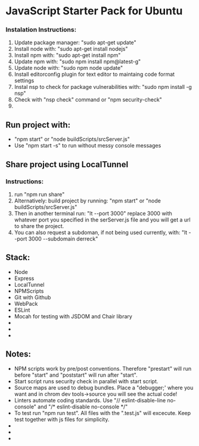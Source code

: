 <!DOCTYPE html>
<html>
<head></head>
<body>
    <h1>JavaScript Starter Pack for Ubuntu</h1>
    <h3>Instalation Instructions:</h3>
    <ol>
    <li>Update package manager: "sudo apt-get update"</li>
    <li>Install node with: "sudo apt-get install nodejs"</li>
    <li>Install npm with: "sudo apt-get install npm"</li>
    <li>Update npm with: "sudo npm install npm@latest-g"</li>
    <li>Update node with: "sudo npm node update"</li>
    <li>Install editorconfig plugin for text editor to maintaing code format settings</li>
    <li>Instal nsp to check for package vulnerabilities with: "sudo npm install -g nsp"</li>
    <li>Check with "nsp check" command or "npm security-check"</li>
        <li></li>
    </ol>
    <h2>Run project with:</h2>
    <ul>
    <li>"npm start" or "node buildScripts/srcServer.js"</li>
    <li>Use "npm start -s" to run without messy console messages</li>
    </ul>
    <h2>Share project using LocalTunnel</h2>
    <h3>Instructions:</h3>
    <ol>
    <li>run "npm run share"</li>
    <li>Alternatively: build project by running: "npm start" or "node buildScripts/srcServer.js"</li>
    <li>Then in another terminal run: "lt --port 3000" replace 3000 with whatever port you specified in the serServer.js file and you will get a url to share the project.</li>
    <li>You can also request a subdoman, if not being used currently, with: "lt --port 3000 --subdomain derreck"</li>
    </ol>
    <h2>Stack:</h2>
    <ul>
    <li>Node</li>
    <li>Express</li>
    <li>LocalTunnel</li>
    <li>NPMScripts</li>
    <li>Git with Github</li>
    <li>WebPack</li>
    <li>ESLint</li>
    <li>Mocah for testing with JSDOM and Chair library</li>
    <li></li>
    <li></li>
    <li></li>
    </ul>
    <h2>Notes:</h2>
    <ul>
    <li>NPM scripts work by pre/post conventions. Therefore "prestart" will run before "start" and "poststart" will run after "start".</li>
    <li>Start script runs security check in parallel with start script.</li>
    <li>Source maps are used to debug bundles. Place a "debugger;' where you want and in chrom dev tools->source you will see the actual code!</li>
    <li>Linters automate coding standards. Use "// eslint-disable-line no-console" and "/* eslint-disable no-console */"</li>
    <li>To test run "npm run test". All files with the ".test.js" will excecute. Keep test together with js files for simplicity.</li>
    <li></li>
    <li></li>
    <li></li>
    </ul>
</body>
</html>
